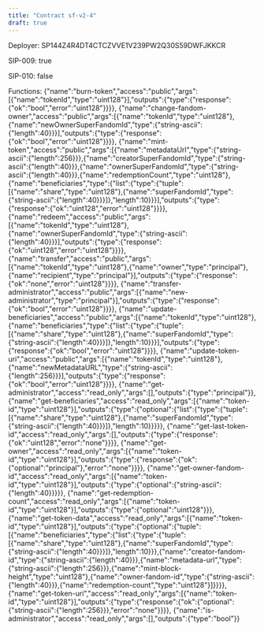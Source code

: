```yaml
---
title: "Contract sf-v2-4"
draft: true
---
```

Deployer: SP144Z4R4DT4CTCZVVE1V239PW2Q30S59DWFJKKCR

SIP-009: true

SIP-010: false

Functions:
{"name":"burn-token","access":"public","args":[{"name":"tokenId","type":"uint128"}],"outputs":{"type":{"response":{"ok":"bool","error":"uint128"}}}}, {"name":"change-fandom-owner","access":"public","args":[{"name":"tokenId","type":"uint128"},{"name":"newOwnerSuperFandomId","type":{"string-ascii":{"length":40}}}],"outputs":{"type":{"response":{"ok":"bool","error":"uint128"}}}}, {"name":"mint-token","access":"public","args":[{"name":"metadataUrl","type":{"string-ascii":{"length":256}}},{"name":"creatorSuperFandomId","type":{"string-ascii":{"length":40}}},{"name":"ownerSuperFandomId","type":{"string-ascii":{"length":40}}},{"name":"redemptionCount","type":"uint128"},{"name":"beneficiaries","type":{"list":{"type":{"tuple":[{"name":"share","type":"uint128"},{"name":"superFandomId","type":{"string-ascii":{"length":40}}}]},"length":10}}}],"outputs":{"type":{"response":{"ok":"uint128","error":"uint128"}}}}, {"name":"redeem","access":"public","args":[{"name":"tokenId","type":"uint128"},{"name":"ownerSuperFandomId","type":{"string-ascii":{"length":40}}}],"outputs":{"type":{"response":{"ok":"uint128","error":"uint128"}}}}, {"name":"transfer","access":"public","args":[{"name":"tokenId","type":"uint128"},{"name":"owner","type":"principal"},{"name":"recipient","type":"principal"}],"outputs":{"type":{"response":{"ok":"none","error":"uint128"}}}}, {"name":"transfer-administrator","access":"public","args":[{"name":"new-administrator","type":"principal"}],"outputs":{"type":{"response":{"ok":"bool","error":"uint128"}}}}, {"name":"update-beneficiaries","access":"public","args":[{"name":"tokenId","type":"uint128"},{"name":"beneficiaries","type":{"list":{"type":{"tuple":[{"name":"share","type":"uint128"},{"name":"superFandomId","type":{"string-ascii":{"length":40}}}]},"length":10}}}],"outputs":{"type":{"response":{"ok":"bool","error":"uint128"}}}}, {"name":"update-token-uri","access":"public","args":[{"name":"tokenId","type":"uint128"},{"name":"newMetadataURL","type":{"string-ascii":{"length":256}}}],"outputs":{"type":{"response":{"ok":"bool","error":"uint128"}}}}, {"name":"get-administrator","access":"read_only","args":[],"outputs":{"type":"principal"}}, {"name":"get-beneficiaries","access":"read_only","args":[{"name":"token-id","type":"uint128"}],"outputs":{"type":{"optional":{"list":{"type":{"tuple":[{"name":"share","type":"uint128"},{"name":"superFandomId","type":{"string-ascii":{"length":40}}}]},"length":10}}}}}, {"name":"get-last-token-id","access":"read_only","args":[],"outputs":{"type":{"response":{"ok":"uint128","error":"none"}}}}, {"name":"get-owner","access":"read_only","args":[{"name":"token-id","type":"uint128"}],"outputs":{"type":{"response":{"ok":{"optional":"principal"},"error":"none"}}}}, {"name":"get-owner-fandom-id","access":"read_only","args":[{"name":"token-id","type":"uint128"}],"outputs":{"type":{"optional":{"string-ascii":{"length":40}}}}}, {"name":"get-redemption-count","access":"read_only","args":[{"name":"token-id","type":"uint128"}],"outputs":{"type":{"optional":"uint128"}}}, {"name":"get-token-data","access":"read_only","args":[{"name":"token-id","type":"uint128"}],"outputs":{"type":{"optional":{"tuple":[{"name":"beneficiaries","type":{"list":{"type":{"tuple":[{"name":"share","type":"uint128"},{"name":"superFandomId","type":{"string-ascii":{"length":40}}}]},"length":10}}},{"name":"creator-fandom-id","type":{"string-ascii":{"length":40}}},{"name":"metadata-url","type":{"string-ascii":{"length":256}}},{"name":"mint-block-height","type":"uint128"},{"name":"owner-fandom-id","type":{"string-ascii":{"length":40}}},{"name":"redemption-count","type":"uint128"}]}}}}, {"name":"get-token-uri","access":"read_only","args":[{"name":"token-id","type":"uint128"}],"outputs":{"type":{"response":{"ok":{"optional":{"string-ascii":{"length":256}}},"error":"none"}}}}, {"name":"is-administrator","access":"read_only","args":[],"outputs":{"type":"bool"}}
